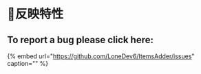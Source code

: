 # 🐞反映特性

## To report a bug please click here:

{% embed url="https://github.com/LoneDev6/ItemsAdder/issues" caption="" %}

